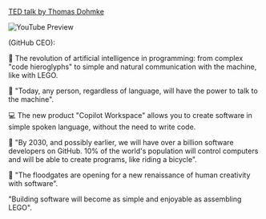 <!--
date: 2024-05-24T14:42:14
-->

[TED talk by Thomas Dohmke](https://www.youtube.com/watch?v=nv9WwHpOKEg) 

![YouTube Preview](https://img.youtube.com/vi/nv9WwHpOKEg/mqdefault.jpg)

 (GitHub CEO):

🤖 The revolution of artificial intelligence in programming: from complex "code hieroglyphs" to simple and natural communication with the machine, like with LEGO.

🧠 "Today, any person, regardless of language, will have the power to talk to the machine".

💻 The new product "Copilot Workspace" allows you to create software in simple spoken language, without the need to write code.

🔮 "By 2030, and possibly earlier, we will have over a billion software developers on GitHub. 10% of the world's population will control computers and will be able to create programs, like riding a bicycle".

🎨 "The floodgates are opening for a new renaissance of human creativity with software".

"Building software will become as simple and enjoyable as assembling LEGO".